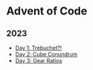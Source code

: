 # Advent of Code

## 2023

- [Day 1: Trebuchet?!](01)
- [Day 2: Cube Conundrum](02)
- [Day 3: Gear Ratios](03)
